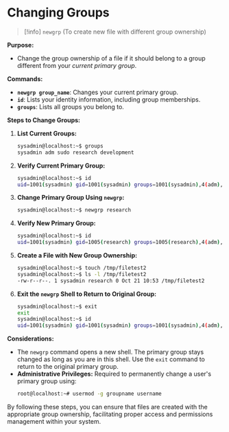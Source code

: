 # Changing Groups

>[!info] `newgrp` (To create new file with different group ownership)

**Purpose:**
- Change the group ownership of a file if it should belong to a group different from your *current primary group*.

**Commands:**
- **`newgrp group_name`**: Changes your current primary group.
- **`id`**: Lists your identity information, including group memberships.
- **`groups`**: Lists all groups you belong to.

**Steps to Change Groups:**

1. **List Current Groups:**
   ```bash
   sysadmin@localhost:~$ groups
   sysadmin adm sudo research development
   ```

2. **Verify Current Primary Group:**
   ```bash
   sysadmin@localhost:~$ id
   uid=1001(sysadmin) gid=1001(sysadmin) groups=1001(sysadmin),4(adm),27(sudo),1005(research),1006(development)
   ```

3. **Change Primary Group Using `newgrp`:**
   ```bash
   sysadmin@localhost:~$ newgrp research
   ```

4. **Verify New Primary Group:**
   ```bash
   sysadmin@localhost:~$ id
   uid=1001(sysadmin) gid=1005(research) groups=1005(research),4(adm),27(sudo),1001(sysadmin),1006(development)
   ```

5. **Create a File with New Group Ownership:**
   ```bash
   sysadmin@localhost:~$ touch /tmp/filetest2
   sysadmin@localhost:~$ ls -l /tmp/filetest2
   -rw-r--r--. 1 sysadmin research 0 Oct 21 10:53 /tmp/filetest2
   ```

6. **Exit the `newgrp` Shell to Return to Original Group:**
   ```bash
   sysadmin@localhost:~$ exit
   exit
   sysadmin@localhost:~$ id
   uid=1001(sysadmin) gid=1001(sysadmin) groups=1001(sysadmin),4(adm),27(sudo),1005(research),1006(development)
   ```

**Considerations:**
- The `newgrp` command opens a new shell. The primary group stays changed as long as you are in this shell. Use the `exit` command to return to the original primary group.
- **Administrative Privileges:** Required to permanently change a user's primary group using:
  ```bash
  root@localhost:~# usermod -g groupname username
  ```

By following these steps, you can ensure that files are created with the appropriate group ownership, facilitating proper access and permissions management within your system.